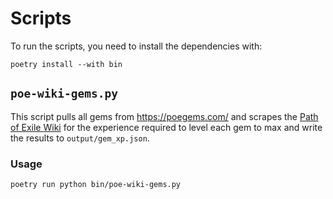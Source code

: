 # Scripts

To run the scripts, you need to install the dependencies with:

```
poetry install --with bin
```

## `poe-wiki-gems.py`

This script pulls all gems from https://poegems.com/ and scrapes the [Path of Exile Wiki](https://www.poewiki.net/) for the experience required to level each gem to max and write the results to `output/gem_xp.json`.

### Usage

```
poetry run python bin/poe-wiki-gems.py
```
